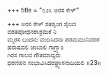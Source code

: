 +++
title = "೦೨೩ ಅರಸ ಕೇಳ್"

+++
ಅರಸ ಕೇಳ್ ಶತಶೃಂಗ ಶೈಲದ  
ವರತಪೋಧನರಾಶ್ರಮಕೆ ನಿ  
ಮ್ಮರಸ ಬಂದನು ವಂದಿಸಿದನಾ ಪರಮಮುನಿವರರ   
ಹರುಷದಲಿ ಜಾಬಾಲಿ ಗಾಗ್ರ್ಯಾಂ  
ಗಿರಸ ಗಾಲವ ಗೌತಮಾದ್ಯರು  
ಧರಣಿಪನ ಸಂಭಾವಿಸಿದರಘ್ರ್ಯಾಸನಾದಿಯಲಿ      ॥23॥